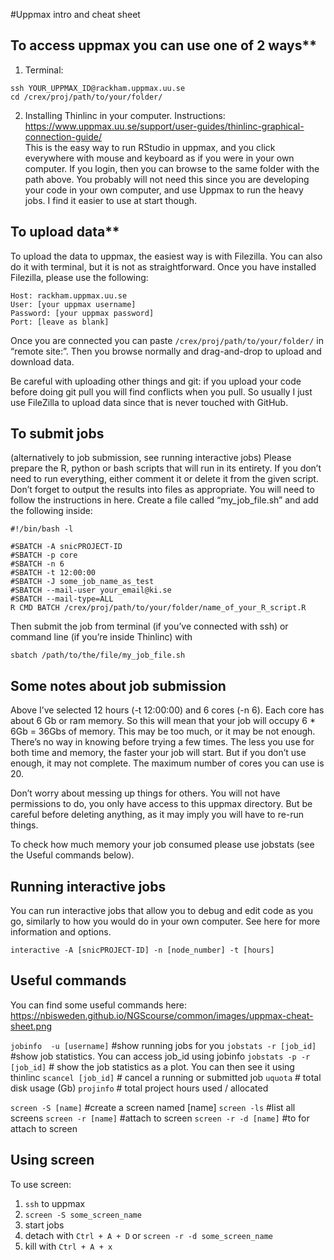 #Uppmax intro and cheat sheet

## To access uppmax you can use one of 2 ways**  
1. Terminal:  
```
ssh YOUR_UPPMAX_ID@rackham.uppmax.uu.se
cd /crex/proj/path/to/your/folder/
```

2. Installing Thinlinc in your computer. Instructions: https://www.uppmax.uu.se/support/user-guides/thinlinc-graphical-connection-guide/  
This is the easy way to run RStudio in uppmax, and you click everywhere with mouse and keyboard as if you were in your own computer. If you login, then you can browse to the same folder with the path above. You probably will not need this since you are developing your code in your own computer, and use Uppmax to run the heavy jobs. I find it easier to use at start though.

## To upload data**
To upload the data to uppmax, the easiest way is with Filezilla. You can also do it with terminal, but it is not as straightforward. Once you have installed Filezilla, please use the following:
```
Host: rackham.uppmax.uu.se
User: [your uppmax username]
Password: [your uppmax password]
Port: [leave as blank]
```

Once you are connected you can paste 
`/crex/proj/path/to/your/folder/`
in “remote site:”. Then you browse normally and drag-and-drop to upload and download data.

Be careful with uploading other things and git: if you upload your code before doing git pull you will find conflicts when you pull. So usually I just use FileZilla to upload data since that is never touched with GitHub.

## To submit jobs
(alternatively to job submission, see running interactive jobs)
Please prepare the R, python or bash scripts that will run in its entirety. If you don’t need to run everything, either comment it or delete it from the given script.  Don’t forget to output the results into files as appropriate. 
You will need to follow the instructions in here. Create a file called “my_job_file.sh” and add the following inside:

```
#!/bin/bash -l
 
#SBATCH -A snicPROJECT-ID
#SBATCH -p core
#SBATCH -n 6
#SBATCH -t 12:00:00
#SBATCH -J some_job_name_as_test
#SBATCH --mail-user your_email@ki.se
#SBATCH --mail-type=ALL
R CMD BATCH /crex/proj/path/to/your/folder/name_of_your_R_script.R
```

Then submit the job from terminal (if you’ve connected with ssh) or command line (if you’re inside Thinlinc) with 

```
sbatch /path/to/the/file/my_job_file.sh
```

## Some notes about job submission
Above I’ve selected 12 hours (-t 12:00:00) and 6 cores (-n 6). Each core has about 6 Gb or ram memory. So this will mean that your job will occupy 6 \* 6Gb = 36Gbs of memory. This may be too much, or it may be not enough. There’s no way in knowing before trying a few times. The less you use for both time and memory, the faster your job will start. But if you don’t use enough, it may not complete. The maximum number of cores you can use is 20.

Don’t worry about messing up things for others. You will not have permissions to do, you only have access to this uppmax directory. But be careful before deleting anything, as it may imply you will have to re-run things.

To check how much memory your job consumed please use jobstats (see the Useful commands below).

## Running interactive jobs
You can run interactive jobs that allow you to debug and edit code as you go, similarly to how you would do in your own computer. See here for more information and options.
```
interactive -A [snicPROJECT-ID] -n [node_number] -t [hours]
```

## Useful commands
You can find some useful commands here: https://nbisweden.github.io/NGScourse/common/images/uppmax-cheat-sheet.png

`jobinfo  -u [username]`                #show running jobs for you
`jobstats -r [job_id]`                      #show job statistics. You can access job_id using jobinfo
`jobstats -p -r [job_id]`        # show the job statistics as a plot. You can then see it using thinlinc 
`scancel [job_id]`        # cancel a running or submitted job
`uquota`            # total disk usage (Gb)
`projinfo`            # total project hours used / allocated


`screen -S [name]`        #create a screen named [name]
`screen -ls`            #list all screens
`screen -r [name]`        #attach to screen
`screen -r -d [name]`        #to for attach to screen

## Using screen
To use screen:
1. `ssh` to uppmax
2. `screen -S some_screen_name`
3. start jobs
4. detach with `Ctrl + A + D` or `screen -r -d some_screen_name`
5. kill with `Ctrl + A + x`
